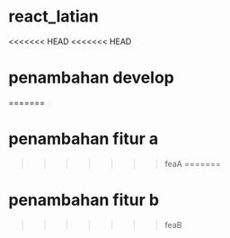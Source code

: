 # react_latian

<<<<<<< HEAD
<<<<<<< HEAD
# penambahan develop
=======
# penambahan fitur a
>>>>>>> feaA
=======
# penambahan fitur b
>>>>>>> feaB
